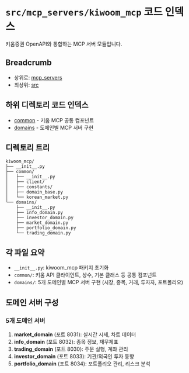 # `src/mcp_servers/kiwoom_mcp` 코드 인덱스

키움증권 OpenAPI와 통합하는 MCP 서버 모듈입니다.

## Breadcrumb

- 상위로: [mcp_servers](../code_index.md)
- 최상위: [src](../../code_index.md)

## 하위 디렉토리 코드 인덱스

- [common](common/code_index.md) - 키움 MCP 공통 컴포넌트
- [domains](domains/code_index.md) - 도메인별 MCP 서버 구현

## 디렉토리 트리

```text
kiwoom_mcp/
├── __init__.py
├── common/
│   ├── __init__.py
│   ├── client/
│   ├── constants/
│   ├── domain_base.py
│   └── korean_market.py
└── domains/
    ├── __init__.py
    ├── info_domain.py
    ├── investor_domain.py
    ├── market_domain.py
    ├── portfolio_domain.py
    └── trading_domain.py
```

## 각 파일 요약

- `__init__.py`: kiwoom_mcp 패키지 초기화
- `common/`: 키움 API 클라이언트, 상수, 기본 클래스 등 공통 컴포넌트
- `domains/`: 5개 도메인별 MCP 서버 구현 (시장, 종목, 거래, 투자자, 포트폴리오)

## 도메인 서버 구성

### 5개 도메인 서버
1. **market_domain** (포트 8031): 실시간 시세, 차트 데이터
2. **info_domain** (포트 8032): 종목 정보, 재무제표
3. **trading_domain** (포트 8030): 주문 실행, 계좌 관리
4. **investor_domain** (포트 8033): 기관/외국인 투자 동향
5. **portfolio_domain** (포트 8034): 포트폴리오 관리, 리스크 분석